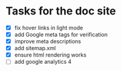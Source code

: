 # Tasks for the doc site
- [X] fix hover links in light mode
- [X] add Google meta tags for verification
- [X] improve meta descriptions
- [X] add sitemap.xml
- [X] ensure html rendering works
- [ ] add google analytics 4
